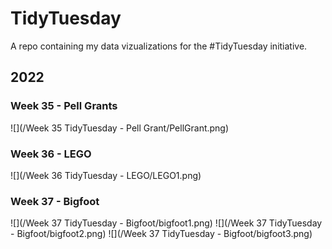 # TidyTuesday
A repo containing my data vizualizations for the #TidyTuesday initiative.

## 2022

### Week 35 - Pell Grants

![](/Week 35 TidyTuesday - Pell Grant/PellGrant.png)

### Week 36 - LEGO

![](/Week 36 TidyTuesday - LEGO/LEGO1.png)

### Week 37 - Bigfoot

![](/Week 37 TidyTuesday - Bigfoot/bigfoot1.png)
![](/Week 37 TidyTuesday - Bigfoot/bigfoot2.png)
![](/Week 37 TidyTuesday - Bigfoot/bigfoot3.png)

